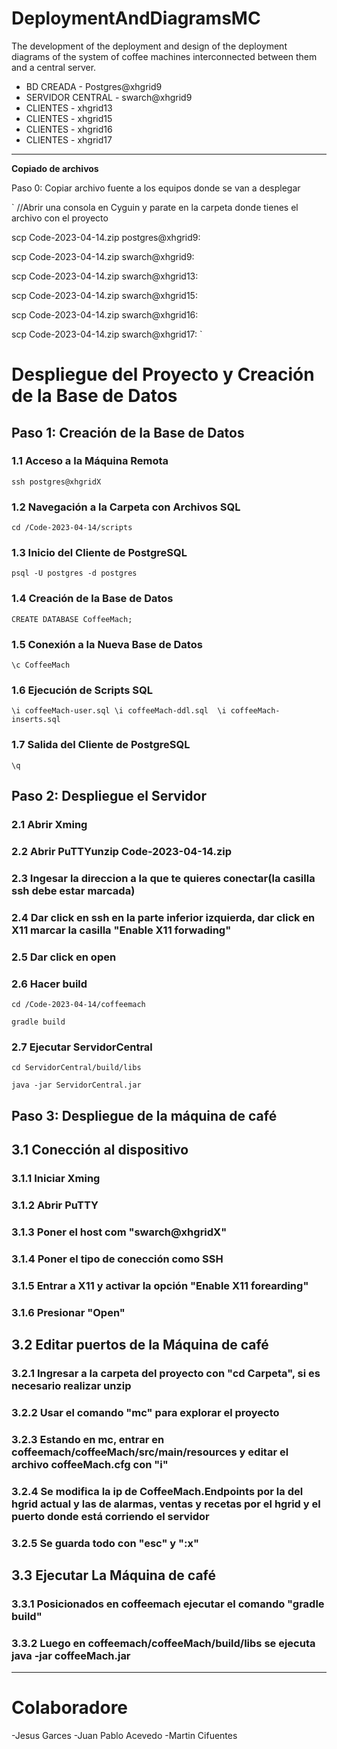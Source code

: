 # DeploymentAndDiagramsMC
The development of the deployment and design of the deployment diagrams of the system of coffee machines interconnected between them and a central server.

- BD CREADA - Postgres@xhgrid9
- SERVIDOR CENTRAL - swarch@xhgrid9
- CLIENTES - xhgrid13
- CLIENTES - xhgrid15
- CLIENTES - xhgrid16
- CLIENTES - xhgrid17

* * *
**Copiado de archivos**

Paso 0: Copiar archivo fuente a los equipos donde se van a desplegar

` 
  //Abrir una consola en Cyguin y parate en la carpeta donde tienes el archivo con el proyecto
 
  scp Code-2023-04-14.zip postgres@xhgrid9:

  scp Code-2023-04-14.zip swarch@xhgrid9:
 
  scp Code-2023-04-14.zip swarch@xhgrid13:
 
  scp Code-2023-04-14.zip swarch@xhgrid15:
 
  scp Code-2023-04-14.zip swarch@xhgrid16:
 
  scp Code-2023-04-14.zip swarch@xhgrid17:
`

Despliegue del Proyecto y Creación de la Base de Datos
======================================================

Paso 1: Creación de la Base de Datos
------------------------------------

### 1.1 Acceso a la Máquina Remota

`ssh postgres@xhgridX`

### 1.2 Navegación a la Carpeta con Archivos SQL

`cd /Code-2023-04-14/scripts`

### 1.3 Inicio del Cliente de PostgreSQL

`psql -U postgres -d postgres`

### 1.4 Creación de la Base de Datos

`CREATE DATABASE CoffeeMach;`

### 1.5 Conexión a la Nueva Base de Datos

`\c CoffeeMach`

### 1.6 Ejecución de Scripts SQL

`\i coffeeMach-user.sql \i coffeeMach-ddl.sql  \i coffeeMach-inserts.sql`

### 1.7 Salida del Cliente de PostgreSQL

`\q`

Paso 2: Despliegue el Servidor
-------------------------------
### 2.1 Abrir Xming
### 2.2 Abrir PuTTYunzip Code-2023-04-14.zip
### 2.3 Ingesar la direccion a la que te quieres conectar(la casilla ssh debe estar marcada)
### 2.4 Dar click en ssh en la parte inferior izquierda, dar click en X11 marcar la casilla "Enable X11 forwading"
### 2.5 Dar click en open
### 2.6 Hacer build

`cd /Code-2023-04-14/coffeemach`

`gradle build`
### 2.7 Ejecutar ServidorCentral

`cd ServidorCentral/build/libs`

`java -jar ServidorCentral.jar`

Paso 3: Despliegue de la máquina de café
-----------------------------------------
## 3.1 Conección al dispositivo
### 3.1.1 Iniciar Xming
### 3.1.2 Abrir PuTTY
### 3.1.3 Poner el host com "swarch@xhgridX"
### 3.1.4 Poner el tipo de conección como SSH
### 3.1.5 Entrar a X11 y activar la opción "Enable X11 forearding"
### 3.1.6 Presionar "Open"

## 3.2 Editar puertos de la Máquina de café
### 3.2.1 Ingresar a la carpeta del proyecto con "cd Carpeta", si es necesario realizar unzip
### 3.2.2 Usar el comando "mc" para explorar el proyecto
### 3.2.3 Estando en mc, entrar en coffeemach/coffeeMach/src/main/resources y editar el archivo coffeeMach.cfg con "i"
### 3.2.4 Se modifica la ip de CoffeeMach.Endpoints por la del hgrid actual y las de alarmas, ventas y recetas por el hgrid y el puerto donde está corriendo el servidor 
### 3.2.5 Se guarda todo con "esc" y ":x"

## 3.3 Ejecutar La Máquina de café
### 3.3.1 Posicionados en coffeemach ejecutar el comando "gradle build"
### 3.3.2 Luego en coffeemach/coffeeMach/build/libs se ejecuta java -jar coffeeMach.jar

* * *
# Colaboradore

-Jesus Garces
-Juan Pablo Acevedo
-Martin Cifuentes

